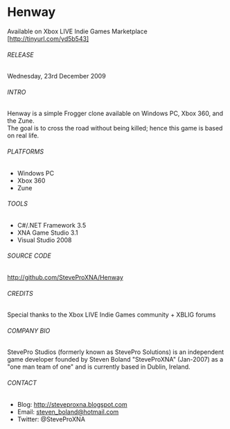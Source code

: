# Henway
Available on Xbox LIVE Indie Games Marketplace [http://tinyurl.com/yd5b543]

###### RELEASE
Wednesday, 23rd December 2009

###### INTRO
Henway is a simple Frogger clone available on Windows PC, Xbox 360, and the Zune.
<br />
The goal is to cross the road without being killed; hence this game is based on real life.

###### PLATFORMS
- Windows PC
- Xbox 360
- Zune

###### TOOLS
- C#/.NET Framework 3.5
- XNA Game Studio 3.1
- Visual Studio 2008

###### SOURCE CODE
http://github.com/SteveProXNA/Henway

###### CREDITS
Special thanks to the Xbox LIVE Indie Games community + XBLIG forums

###### COMPANY BIO
StevePro Studios (formerly known as StevePro Solutions) is an independent game developer founded by Steven Boland "SteveProXNA" (Jan-2007) as a "one man team of one" and is currently based in Dublin, Ireland.

###### CONTACT
- Blog:		http://steveproxna.blogspot.com
- Email:	steven_boland@hotmail.com
- Twitter:	@SteveProXNA
